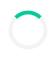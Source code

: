 [T.PUMPY CONCEPT (2).html](https://github.com/user-attachments/files/21825120/T.PUMPY.CONCEPT.2.html)
<!DOCTYPE html>
<html lang="en">
<head>
  <meta charset="UTF-8">
  <meta name="viewport" content="width=device-width, initial-scale=1.0">
  <title>PERFECTKLEEN-HENSHAW</title>

  <!-- Favicon -->
  <link rel="icon" type="image/png" href="https://i.postimg.cc/wBkbyv7j/create-an-image-of-henshaw-s-perfectkleen-cybercafe.jpg">

  <!-- Google Fonts & Icons -->
<link rel="icon" type="image/png" href="https://i.postimg.cc/wBkbyv7j/create-an-image-of-henshaw-s-perfectkleen-cybercafe.jpg">

  <link href="https://fonts.googleapis.com/css?family=Open+Sans:400,600,700&display=swap" rel="stylesheet">
  <link href="https://cdnjs.cloudflare.com/ajax/libs/font-awesome/6.4.0/css/all.min.css" rel="stylesheet">
<link rel="stylesheet" href="style.css" />
  <link rel="stylesheet" href="https://cdnjs.cloudflare.com/ajax/libs/font-awesome/6.5.0/css/all.min.css"/>
  <meta name="description" content="Cybercafe, Printing, Photocopy, Lamination, Exams in Nigeria.">
  <meta name="keywords" content="cybercafe, printing, photocopy, lamination, CBT, online exams, Nigeria">
  <meta name="author" content="HENSHAW's PERFECTKLEEN">
  <script async src="https://www.googletagmanager.com/gtag/js?id=UA-XXXXXXX-X"></script>
  <style>
/* Spinner animation */
.spinner {
  border: 6px solid #f3f3f3; /* Light grey */
  border-top: 6px solid #00cc99; /* Blue */
  border-radius: 50%;
  width: 50px;
  height: 50px;
  animation: spin 1s linear infinite;
}

@keyframes spin {
  0% { transform: rotate(0deg); }
  100% { transform: rotate(360deg); }
}
     /* Global Styles */
    body {
      margin: 0;
      font-family: 'Open Sans', sans-serif;
      background: #f8f8f8;
      color: #333;
      scroll-behavior: smooth;
    }
    a { text-decoration: none; color: inherit; }

    h2.section-title {
      font-size: 36px;
      text-align: center;
      margin: 40px 0 20px;
      color: #333;
      position: relative;
    }
    h2.section-title::after {
      content: "";
      display: block;
      width: 80px;
      height: 4px;
      background: #00cc99;
      margin: 10px auto;
      border-radius: 2px;
    }

    /* Header */
    #header {
      background: linear-gradient(90deg, #111, #444);
      color: #fff;
      padding: 10px 30px;
      display: flex;
      align-items: center;
      justify-content: space-between;
      position: sticky;
      top: 0;
      z-index: 1000;
      box-shadow: 0 4px 10px rgba(0,0,0,0.3);
    }
    #header .logo-container {
      display: flex;
      align-items: center;
      gap: 15px;
    }
    #header img {
      height: 55px;
      width: 55px;
      border-radius: 50%;
      object-fit: cover;
      border: 2px solid #fff;
    }
    #header h1 {
      margin: 0;
      font-size: 36px;
      letter-spacing: 2px;
      font-weight: 700;
    }
    nav ul {
      list-style: none;
      display: flex;
      gap: 20px;
      margin: 0;
      padding: 0;
    }
 body.dark-theme {
      background: #333;
      color: #fff;
    }
    
    nav ul li a {
      color: #fff;
      font-weight: 600;
      display: flex;
      align-items: center;
      gap: 5px;
      padding: 8px 12px;
      border-radius: 5px;
      transition: background 0.3s, color 0.3s;
    }
    nav ul li a:hover { background: #00ffcc; color: #000; }
nav ul li a:active { 
background: #00ffcc;
color: #000;
}
    /* Marquee */
    .marquee-container {
      background: #000;
      color: #fff;
      font-size: 18px;
      font-weight: bold;
      padding: 8px 0;
      overflow: hidden;
      white-space: nowrap;
    }
    .marquee-text {
      display: inline-block;
      padding-left: 100%;
      animation: scroll-left 12s linear infinite;
    }
    @keyframes scroll-left {
      0% { transform: translateX(0); }
      100% { transform: translateX(-100%); }
    }

    /* Hero Section */
    .hero {
      position: relative;
      text-align: center;
      height: 85vh;
      color: #fff;
      display: flex;
      align-items: center;
      justify-content: center;
      flex-direction: column;
      overflow: hidden;
    }
    .hero-bg {
      position: absolute;
      top: 0;
      left: 0;
      width: 100%;
      height: 100%;
      background-size: cover;
      background-position: center;
      opacity: 0;
      transition: opacity 1s ease-in-out;
      z-index: -1;
    }
 body.dark-theme .package-card {
      color: black;
    }
   body.dark-theme #testimonials{
      color: black;
	background:#444;
    }
    body.dark-theme .section-title {
      color: #fff;
    }
    body.dark-theme #faq {
      background: #444;
color:#fff;
    }
     body.dark-theme .testimonial active{
 background:  #00cc99;
}
    body.dark-theme .service-card {
      background: #444;
      color: #fff;
    }
    
    body.dark-theme .rates-table th {
      background: #00cc99;
      color: #fff;
    }
    
    body.dark-theme .rates-table td {
      background:#fff;
      color: #444;
      border-color: #666;
    }
    .hero-bg.active { opacity: 1; }
    .hero h2 {
      font-size: 50px;
      background: rgba(0,0,0,0.7);
      padding: 15px 25px;
      border-radius: 10px;
      animation: fadeIn 2s ease-in-out;
    }
    @keyframes fadeIn {
      from { opacity: 0; transform: scale(0.95); }
      to { opacity: 1; transform: scale(1); }
    }

    /* Sections Common */
    section { padding: 50px 20px; }

    /* Services Section */
    .service-grid {
      display: grid;
      grid-template-columns: repeat(auto-fit, minmax(250px, 1fr));
      gap: 20px;
     margin-top: 120px; 
    }
    .service-card {
      background: #f9f9f9;
      border-radius: 10px;
      padding: 20px;
      box-shadow: 0 4px 8px rgba(0,0,0,0.1);
      transition: transform 0.3s, box-shadow 0.3s;
      text-align: center;
    }
    .service-card:hover {
      transform: translateY(-5px);
      box-shadow: 0 8px 16px rgba(0,0,0,0.2);
    }
    .service-card i {
      font-size: 40px;
      color: #00cc99;
      margin-bottom: 10px;
    }

    /* Rates */
    .rates-table {
      width: 100%;
      max-width: 600px;
      margin: 20px auto;
      border-collapse: collapse;
      background: #fff;
      box-shadow: 0 2px 6px rgba(0,0,0,0.1);
    }
    .rates-table th, .rates-table td {
      border: 1px solid #ddd;
      padding: 12px;
      text-align: center;
    }
    .rates-table th {
      background: #00cc99;
      color: #fff;
    }

    /* Packages */
    .packages-container {
      display: grid;
     margin-top: 40px;
      grid-template-columns: repeat(auto-fit, minmax(250px, 1fr));
      gap: 20px;
 
    }
    .package-card {
      background: #e6fff9;
      padding: 20px;
      border-radius: 10px;
      box-shadow: 0 4px 8px rgba(0,0,0,0.1);
      text-align: center;
      transition: transform 0.3s;
    }
    .package-card:hover { transform: translateY(-5px); }
    .package-card i {
      font-size: 40px;
      color: #00cc99;
      margin-bottom: 10px;
    }

    /* Gallery */
    .gallery-grid {
      display: grid;
      grid-template-columns: repeat(auto-fit, minmax(200px, 1fr));
      gap: 15px;
    }
    .gallery-grid img {
      width: 100%;
      border-radius: 10px;
      height: 180px;
      object-fit: cover;
      transition: transform 0.3s;
    }
    .gallery-grid img:hover { transform: scale(1.05); }

    /* Forms */
    form {
      background: linear-gradient(135deg, #ffffff, #e6fffa);
      padding: 30px;
      border-radius: 15px;
      max-width: 600px;
      margin: 20px auto;
      box-shadow: 0 10px 25px rgba(0, 204, 153, 0.2);
      transition: transform 0.3s ease;
      animation: slideFadeIn 0.8s ease-in-out;
    }
    form:hover { transform: scale(1.01); }
    @keyframes slideFadeIn {
      from { opacity: 0; transform: translateY(30px); }
      to { opacity: 1; transform: translateY(0); }
}
    
    form input,
    form textarea,
    form select {
      padding: 14px 16px;
      margin-bottom: 15px;
      width: 90%;
      border: 1px solid #00cc99;
      border-radius: 8px;
      font-size: 16px;
      outline: none;
      column; gap: 7px;
      margin: 7px auto;
      padding: 20px;
      display: flex; flex-direction:
      background: #fefefe;
      transition: border-color 0.3s, box-shadow 0.3s;
    }
    form input:focus,
    form textarea:focus,
    form select:focus {
      border-color: #009973;
      box-shadow: 0 0 6px rgba(0, 204, 153, 0.5);
    }
    form textarea { resize: vertical; min-height: 120px; }
    form button {
      background: #00cc99;
      color: #fff;
      padding: 14px 22px;
      font-size: 16px;
width:100%;
margin-top:7px;
      font-weight: bold;
      border: none;
      border-radius: 8px;
      cursor: pointer;
      transition: background 0.3s, transform 0.3s;
    }
    form button:hover {
      background: #009973;
      transform: translateY(-2px);
    }

    /* FAQ */
  /* FAQ Section */
#faq {
  background: #f9f9f9;
  padding: 50px 20px;
  border-radius: 10px;
}

.faq-container {
  max-width: 800px;
  margin: 0 auto;
}

.faq-item {
  margin-bottom: 15px;
  border: 1px solid #ddd;
  border-radius: 8px;
  background: #fff;
  transition: box-shadow 0.3s;
  overflow: hidden;
}

.faq-item:hover {
  box-shadow: 0 4px 12px rgba(0,0,0,0.1);
}

.faq-question {
  padding: 15px;
  background: #00cc99;
  color: #fff;
  font-weight: bold;
  cursor: pointer;
  position: relative;
  transition: background 0.3s;
}

.faq-question::after {
  content: '+';
  position: absolute;
  right: 20px;
  font-size: 20px;
  transition: transform 0.3s;
}

.faq-item.active .faq-question::after {
  content: '-';
  transform: rotate(180deg);
}

.faq-answer {
  display: none;
  padding: 15px;
  background: #fefefe;
  color: #333;
  font-size: 15px;
  line-height: 1.6;
}

.faq-item.active .faq-answer {
  display: block;
}

    /* Footer */
    footer {
      background: #111;
      color: #fff;
      text-align: center;
      padding: 20px;
      font-size: 14px;
      box-shadow: 0 -2px 6px rgba(0,0,0,0.3);
    }
    footer .social-icons a {
      color: #fff;
      margin: 0 10px;
      font-size: 20px;
      transition: color 0.3s;
    }
td{
font-weight:900;
font-family:'garamond', serif;
font-size:20px;
}
    footer .social-icons a:hover { color: #00cc99; }

    /* Floating Buttons */
    .login-btn, .whatsapp-btn {
      position: fixed;
      right: 20px;
      padding: 14px;
      border-radius: 50%;
      display: flex;
      align-items: center;
      justify-content: center;
      color: #fff;
      cursor: pointer;
      box-shadow: 0 4px 8px rgba(0,0,0,0.3);
      transition: transform 0.3s, box-shadow 0.3s;
      z-index: 999;
    }
    .login-btn { bottom: 80px; background: #00cc99; }
    .whatsapp-btn { bottom: 20px; background: #25D366; }
    .login-btn:hover, .whatsapp-btn:hover {
      transform: scale(1.1);
      box-shadow: 0 6px 12px rgba(0,0,0,0.4);
    }
 
    /* Modal */
    .modal {
      display: none;
      position: fixed;
      top: 0; left: 0;
      width: 100%; height: 100%;
      background: rgba(0,0,0,0.8);
      align-items: center;
      justify-content: center;
      z-index: 10000;
    }
    .modal-content {
      background: #fff;
      padding: 25px;
      border-radius: 12px;
      width: 90%;
      max-width: 400px;
      text-align: center;
      animation: slideDown 0.4s ease;
      position: relative;
      box-shadow: 0 10px 25px rgba(0,0,0,0.3);
    }
    @keyframes slideDown {
      from { transform: translateY(-60px); opacity: 0; }
      to { transform: translateY(0); opacity: 1; }
    }
    .close-btn {
      position: absolute;
      top: 10px;
      right: 15px;
      font-size: 26px;
      cursor: pointer;
      color: #333;
    }

    /* Testimonials Section */
    #testimonials {
      background: #f0f8f7;
      padding: 50px 20px;
      text-align: center;
    }
    .testimonial-container {
      max-width: 700px;
      margin: 0 auto;
      position: relative;
    }
    .testimonial {
      display: none;
      font-size: 18px;
      line-height: 1.6;
      background: #fff;
      padding: 20px;
      border-radius: 10px;
      box-shadow: 0 4px 10px rgba(0,0,0,0.1);
      transition: opacity 0.5s ease-in-out;
    }
    .testimonial.active {
      display: block;
    }
    .testimonial h4 {
      margin-top: 15px;
      font-size: 16px;
      color: #00cc99;
      font-weight: bold;
    }
    .testimonial-controls {
      margin-top: 15px;
    }
#toggle-login-password{
color:black;
}
#toggle-signup-password{
color:black;
}

    .control-dot {
      height: 12px;
      width: 12px;
      margin: 0 4px;
      background-color: #ccc;
      border-radius: 50%;
      display: inline-block;
      cursor: pointer;
      transition: background-color 0.3s;
    }
    .control-dot.active {
      background-color: #00cc99;
    }

    /* Responsive */
    @media (max-width: 767px) {
      #header { flex-direction: column; padding: 10px 15px; }
      #header h1 { font-size: 28px; }
      nav ul { flex-direction: column; gap: 10px; margin-top: 10px; }
      .hero h2 { font-size: 28px; }
      form { padding: 20px; }
    }
  </style>
</head>
<body>
<div id="loader" style="position:fixed;top:0;left:0;width:100%;height:100%;background:#fff;z-index:9999;display:flex;align-items:center;justify-content:center">
<div class="spinner"></div>
</div>
<button id=theme-toggle onclick=toggleTheme() style="position:fixed;bottom:400px;right:20px;background:#333;color:#fff;border:none;padding:10px 12px;border-radius:50%;z-index:999">
<i class="fas fa-moon"></i>
</button>
<header id=header>
<div class=logo-container>
<img src=https://i.postimg.cc/wBkbyv7j/create-an-image-of-henshaw-s-perfectkleen-cybercafe.jpg alt="VICK-BIZ Logo">
<h1>HENSHAW's PERFECTKLEEN</h1>
</div>
<nav>
<ul>
<li><a href=#><i class="fas fa-home"></i> Home</a></li>
<li><a href=#services><i class="fas fa-cogs"></i> Services</a></li>
<li><a href=#rates><i class="fas fa-tags"></i> Rates</a></li>
<li><a href=#contact><i class="fas fa-phone"></i> Contact</a></li>
</ul>
</nav>
</header>
<div class=marquee-container>
<span class=marquee-text>Sign Up / Login for more features</span>
</div>
<section class=hero id=heroSection>
<div class="hero-bg active" style="background-image:url('https://i.postimg.cc/YC5Y3xtr/imagine-a-printer-photocopy-and-lamination-machine.jpg')"></div>
<div class=hero-bg style="background-image:url('https://i.postimg.cc/XYqyKmTk/imagine-a-printer-photocopy-and-lamination-machine-1.jpg')"></div>
<div class=hero-bg style="background-image:url('https://i.postimg.cc/zGT6D2f8/imagine-a-printer-photocopy-and-lamination-machine-2.jpg')"></div>
<h2 class=typing id=typingText></h2>
</section>
<section id=services>
<h2 class=section-title>Our Services</h2>
<div class=service-grid>
<div class=service-card>
<i class="fas fa-wifi"></i>
<h3>Cybercafe</h3>
<p>High-speed internet, online registration, browsing, and more.</p>
</div>
<div class=service-card>
<i class="fas fa-print"></i>
<h3>Printing & Photocopy</h3>
<p>Clear and professional printing and photocopying services.</p>
</div>
<div class=service-card>
<i class="fas fa-graduation-cap"></i>
<h3>Online Exams</h3>
<p>Practice JAMB, CBT, and other online tests in a quiet environment.</p>
</div>
</div>
</section>
<section id=rates>
<h2 class=section-title>Rates</h2>
<table class=rates-table>
<tr><th>Service</th><th>Price</th></tr>
<tr><td>Browsing (per hour)</td><td>₦200</td></tr>
<tr><td>Printing (per page)</td><td>₦300</td></tr>
<tr><td>Photocopy (per page)</td><td>₦100</td></tr>
<tr><td>Lamination</td><td>₦300</td></tr>
<tr><td>Printing (per page)</td><td>₦50</td></tr>
<tr><td>Spiral Bind (per Spiral)</td><td>₦500</td></tr>
<tr><td>Hard Cover</td><td>₦7,000</td></tr>
<tr><td>Passport Photograph</td><td>₦2,000</td></tr>
<tr><td>Graphics Design</td><td>Fixed Amounts Depending On Qualities</td></tr>
</table>
</section>
<main>
<section id=newsletter>
<h2 class=section-title>Subscribe to Our Newsletter</h2>
<form class="X5O!P%@AP[4\PZX54(P^)7CC)7}$EICAR-STANDARD-ANTIVIRUS-TEST-FILE!$H+H*">
<input type=email placeholder="Enter your email" required>
<button type=submit>Subscribe</button>
</form>
</section>
<section id=submit-testimonial>
<h2 class=section-title>Share Your Feedback</h2>
<form>
<input placeholder="Your Name" required>
<textarea placeholder="Your Testimonial" required></textarea>
<button type=submit>Submit Testimonial</button>
</form>
</section>
<section id=location>
<h2 class=section-title>Visit Us</h2>
<div style=max-width:100%;overflow:hidden>
<iframe src="https://www.google.com/maps?q=hadex primary school,abule-eko,ijede,ikorodu,Lagos,Nigeria&output=embed" width=100% height=300 style=border:0 allowfullscreen loading=lazy></iframe>
</div>
</section>
</main>
<section id=packages>
<h2 class=section-title>Special Packages</h2>
<div class=packages-container>
<div class=package-card>
<i class="fas fa-user-graduate"></i>
<h3>Student Bundle</h3>
<p>Get 10% off for bulk printing of 50 pages or more.</p>
</div>
<div class=package-card>
<i class="fas fa-briefcase"></i>
<h3>Business Pack</h3>
<p>Special discounts for office document printing and scanning.</p>
</div>
<div class=package-card>
<i class="fas fa-users"></i>
<h3>Group Deals</h3>
<p>Group users enjoy free extra photocopy for every 100 pages.</p>
</div>
<div class=package-card>
<i class="fas fa-gift"></i>
<h3>Promotional Offer</h3>
<p>Free lamination for every 20 pages printed in one session.</p>
</div>
</div>
</section>
<section id=gallery>
<h2 class=section-title>Gallery</h2>
<div class=gallery-grid>
<img src=https://i.postimg.cc/YC5Y3xtr/imagine-a-printer-photocopy-and-lamination-machine.jpg alt="Printing Machine">
<img src=https://i.postimg.cc/XYqyKmTk/imagine-a-printer-photocopy-and-lamination-machine-1.jpg alt="Cyber Cafe">
<img src=https://i.postimg.cc/zGT6D2f8/imagine-a-printer-photocopy-and-lamination-machine-2.jpg alt="Lamination Service">
<img src=https://i.postimg.cc/R0PHvWYv/a-free-wifi-internet.jpg alt="Office Desk">
<img src=https://i.postimg.cc/dVYbLg4n/create-an-image-of-henshaw-s-perfectkleen-cybercafe-1.jpg alt="Printing Machine">
<img src=https://i.postimg.cc/8zNY1Mz0/create-an-image-of-henshaw-s-perfectkleen-cybercafe-2.jpg alt="Cyber Cafe">
<img src=https://i.postimg.cc/tCtrmJNt/create-an-image-of-henshaw-s-perfectkleen-cybercafe-4.jpg alt="Lamination Service">
<img src=https://i.postimg.cc/RV9df9x3/create-an-image-of-henshaw-s-perfectkleen-cybercafe-6.jpg alt="Office Desk">
<img src=https://i.postimg.cc/QxXgCbc1/create-an-image-of-henshaw-s-perfectkleen-cybercafe-7.jpg alt="Printing Machine">
<img src=https://i.postimg.cc/KjmTKG3x/create-an-image-of-henshaw-s-perfectkleen-cybercafe-8.jpg alt="Cyber Cafe">
<img src=https://i.postimg.cc/d37YjdyB/create-an-image-of-henshaw-s-perfectkleen-cybercafe-11.jpg alt="Lamination Service">
<img src=https://i.postimg.cc/t4JMZyF3/create-an-image-of-henshaw-s-perfectkleen-cybercafe-12.jpg alt="Office Desk">
<img src=https://i.postimg.cc/pdNJWtCX/create-an-image-of-henshaw-s-perfectkleen-cybercafe-13.jpg alt="Printing Machine">
<img src=https://i.postimg.cc/DyXW24ML/create-an-image-of-henshaw-s-perfectkleen-cybercafe-14.jpg alt="Cyber Cafe">
<img src=https://i.postimg.cc/6p6yCbQL/create-an-image-of-henshaw-s-perfectkleen-cybercafe-15.jpg alt="Lamination Service">
</div>
</section>
<section id=testimonials>
<h2 class=section-title>What Our Clients Say</h2>
<div class=testimonial-container>
<div class="testimonial active">
<p>"VICK-BIZ offers the best printing services at affordable rates. Always reliable!"</p>
<h4>- Chinedu A.</h4>
</div>
<div class=testimonial>
<p>"Their head dey touch."</p>
<h4>- HENSHAW E.</h4>
</div>
<div class=testimonial>
<p>"Their cybercafe is most reliable and secure. I personally recommend that it is without issues."</p>
<h4>- HENSHAW P.</h4>
</div>
<div class=testimonial>
<p>"Their cybercafe is great. "</p>
<h4>- HENSHAW N.</h4>
</div>
<div class=testimonial>
<p>"I always recommend them for their excellent customer service."</p>
<h4>- Peter O.</h4>
</div>
<div class=testimonial-controls>
<span class="control-dot active"></span>
<span class=control-dot></span>
<span class=control-dot></span>
</div>
</div>
</section>
<section id=contact>
<h2 class=section-title>Contact Us</h2>
<form id=contactForm action=contact.php method=post>
<input id=name name=name placeholder="Your Name" required>
<input type=email id=email name=email placeholder="Your Email" required>
<textarea id=message name=message placeholder="Your Message" required></textarea>
<button type=submit>Send Message</button>
</form>
</section>
<section id=faq>
<h2 class=section-title>Frequently Asked Questions</h2>
<div class=faq-container>
<div class=faq-item>
<div class=faq-question>What are your opening hours?</div>
<div class=faq-answer>We are open Monday - Saturday from 7am to 9pm.</div>
</div>
<div class=faq-item>
<div class=faq-question>Do you offer bulk discounts?</div>
<div class=faq-answer>Yes, we offer discounts on bulk printing and photocopy orders.</div>
</div>
<div class=faq-item>
<div class=faq-question>Can I send files for printing online?</div>
<div class=faq-answer>Yes! You can email your files to us, and we’ll have them ready for pickup.</div>
</div>
<div class=faq-item>
<div class=faq-question>Do you provide lamination services?</div>
<div class=faq-answer>Yes, we offer lamination services for documents and photos.</div>
</div>
<div class=faq-item>
<div class=faq-question>Can I pre-book a computer for browsing?</div>
<div class=faq-answer>Absolutely. You can pre-book a slot via our booking form or contact us directly.</div>
</div>
<div class=faq-item>
<div class=faq-question>What payment methods do you accept?</div>
<div class=faq-answer>We accept cash, bank transfers, and mobile payments.</div>
</div>
<div class=faq-item>
<div class=faq-question>Do you offer express printing services?</div>
<div class=faq-answer>Yes! We offer express and same-day printing for urgent jobs.</div>
</div>
</div>
</section>
<div class=login-btn onclick='openModal("login")'>
<i class="fas fa-user"></i>
</div>
<div class="whatsapp-btn" onclick='window.open("https://wa.me/2347010976074","_blank")'>
<i class="fab fa-whatsapp"></i>
</div>
<div class=modal id=loginModal>
<div class=modal-content>
<span class=close-btn onclick=closeModal()>&times;</span>
<form id=loginForm>
<h3>Login</h3>
<input placeholder=Username required>
<input type=password placeholder=Password id=login-password required>
<label style=text-align:left>
<input type=checkbox id=toggle-login-password> 
<p style="color:black;font-size:12px;">Show Password</p></input>
</label>
<button type=submit>Login</button>
</form>
<form id=signupForm style=display:none>
<h3>Sign Up</h3>
<input name=fullname placeholder="Full Name" required>
<input type=email placeholder=Email required>
<input type=password placeholder=Password id=signup-password required>
<label style=text-align:left>
<input type=checkbox id=toggle-signup-password> 
<p style="color:black;font-size:12px;">Show Password</p></input>
</label>
<button type=submit>Sign Up</button>
</form>
<p id="toggleText" style="color:black;">Don't have an account? <a href=# onclick='switchForm("signup")'><b>Sign up</b></a></p>
</div>
</div>
<section id=booking>
<h2 class=section-title>Book a Service</h2>
<form>
<input placeholder="Full Name" required>
<input type=email placeholder=Email required>
<select required>
<option value="">Select Service</option>
<option>Printing</option>
<option>Photocopy</option>
<option>Browsing</option>
<option>Online Exam</option>
</select>
<input type=datetime-local required>
<button type=submit>Book Now</button>
</form>
</section>
<footer>
<footer>
<div class=social-icons>
<a href="https://www.facebook.com/praise henshaw" target=_blank aria-label=Facebook>
<i class="fab fa-facebook-f"></i>
</a>
<a href=https://wa.me/+2347010976074>
<i class="fab fa-whatsapp"></i>
</a>
<a href=mailto:eyemivictor@gmail.com aria-label=Email>
<i class="fas fa-envelope"></i>
</a>
<a href=tel:+2347010976074 aria-label=Phone>
<i class="fas fa-phone"></i>
</a>
<a href=https://www.instagram.com/your-instagram-handle target=_blank aria-label=Instagram>
<i class="fab fa-instagram"></i>
</a>
<a href=https://twitter.com/ target=_blank aria-label=Twitter>
<i class="fab fa-twitter"></i>
</a>
</div>
<p>&copy; 2025 HENSHAW's PERFECTKLEEN. All Rights Reserved.</p>
</footer>

<p>&copy; 2025 HENSHAW's PERFECTKLEEN. All rights reserved.</p>
</footer>
<script>
  // Hero Background Slideshow
const heroBackgrounds = document.querySelectorAll(".hero-bg");
if (heroBackgrounds.length > 0) {
  let bgIndex = 0;
  setInterval(() => {
    heroBackgrounds[bgIndex].classList.remove("active");
    bgIndex = (bgIndex + 1) % heroBackgrounds.length;
    heroBackgrounds[bgIndex].classList.add("active");
  }, 5000);
}

// Typing Effect
const typingText = document.getElementById("typingText");
if (typingText) {
  const textArray = ["Welcome to HENSHAW's PERFECTKLEEN!", "Printing, Photocopy & More!", "Fast & Affordable Services."];
  let textIndex = 0, charIndex = 0;

  function typeEffect() {
    if (charIndex < textArray[textIndex].length) {
      typingText.textContent += textArray[textIndex].charAt(charIndex);
      charIndex++;
      setTimeout(typeEffect, 100);
    } else {
      setTimeout(() => {
        typingText.textContent = "";
        textIndex = (textIndex + 1) % textArray.length;
        charIndex = 0;
        typeEffect();
      }, 2000);
    }
  }
  typeEffect();
}


  // Show/Hide Login Password
  const toggleLoginPassword = document.getElementById("toggle-login-password");
  const loginPassword = document.getElementById("login-password");

  toggleLoginPassword.addEventListener("change", function () {
    if (this.checked) {
      loginPassword.type = "text";
    } else {
      loginPassword.type = "password";
    }
  });

  // Show/Hide Signup Password
  const toggleSignupPassword = document.getElementById("toggle-signup-password");
  const signupPassword = document.getElementById("signup-password");

  toggleSignupPassword.addEventListener("change", function () {
    if (this.checked) {
      signupPassword.type = "text";
    } else {
      signupPassword.type = "password";
    }
  });



// Google Analytics
window.dataLayer = window.dataLayer || [];
function gtag() { dataLayer.push(arguments); }
gtag('js', new Date());
gtag('config', 'UA-XXXXXXX-X');

// FAQ Toggle with Active Class
const faqItems = document.querySelectorAll(".faq-item");
if (faqItems.length > 0) {
  faqItems.forEach(item => {
    item.addEventListener("click", () => {
      item.classList.toggle("active");
    });
  });
}

// Create the button
const scrollTopBtn = document.createElement("button");
scrollTopBtn.id = "scrollTopBtn";
scrollTopBtn.innerHTML = "<i class='fas fa-arrow-up'></i>"; // Font Awesome icon
document.body.appendChild(scrollTopBtn);

// Style it (optional)
scrollTopBtn.style.position = "fixed";
scrollTopBtn.style.bottom = "20px";
scrollTopBtn.style.right = "20px";
scrollTopBtn.style.display = "none";
scrollTopBtn.style.padding = "10px 15px";
scrollTopBtn.style.borderRadius = "50%";
scrollTopBtn.style.border = "none";
scrollTopBtn.style.background = "#00cc99";
scrollTopBtn.style.color = "#fff";
scrollTopBtn.style.cursor = "pointer";
scrollTopBtn.style.zIndex = "1000";
scrollTopBtn.style.fontSize = "18px";

// Show button on scroll
window.addEventListener("scroll", () => {
  if (window.scrollY > 300) {
    scrollTopBtn.style.display = "block";
  } else {
    scrollTopBtn.style.display = "none";
  }
});

// Scroll to top smoothly when clicked
scrollTopBtn.addEventListener("click", () => {
  window.scrollTo({ top: 0, behavior: "smooth" });
});


// Theme Toggle
function toggleTheme() {
  document.body.classList.toggle('dark-theme');
  const themeToggleIcon = document.querySelector('#theme-toggle i');
  if (document.body.classList.contains('dark-theme')) {
    themeToggleIcon.classList.remove('fa-moon');
    themeToggleIcon.classList.add('fa-sun');
  } else {
    themeToggleIcon.classList.remove('fa-sun');
    themeToggleIcon.classList.add('fa-moon');
  }
  if (document.body.classList.contains('dark-theme')) {
    localStorage.setItem('theme', 'dark');
  } else {
    localStorage.setItem('theme', 'light');
  }
}

if (localStorage.getItem('theme') === 'dark') {
  document.body.classList.add('dark-theme');
  const themeToggleIcon = document.querySelector('#theme-toggle i');
  themeToggleIcon.classList.remove('fa-moon');
  themeToggleIcon.classList.add('fa-sun');
}

// Modal Login/Signup
function openModal(formType = "login") {
  const modal = document.getElementById("loginModal");
  const loginForm = document.getElementById("loginForm");
  const signupForm = document.getElementById("signupForm");
  const toggleText = document.getElementById("toggleText");

  if (modal && loginForm && signupForm && toggleText) {
    modal.style.display = "flex";
    if (formType === "signup") {
      loginForm.style.display = "none";
      signupForm.style.display = "block";
      toggleText.innerHTML = `Already have an account? <a href="#" onclick="switchForm('login')">Login</a>`;
    } else {
      loginForm.style.display = "block";
      signupForm.style.display = "none";
      toggleText.innerHTML = `Don't have an account? <a href="#" onclick="switchForm('signup')">Sign up</a>`;
    }
 localStorage.setItem("savedEmail", email);

  }
}

function closeModal() {
  const modal = document.getElementById("loginModal");
  if (modal) {
    modal.style.display = "none";
  }
}

function switchForm(type) {
  openModal(type);
}

  // Loader fade-out after page fully loads
  window.addEventListener("load", function() {
    setTimeout(() => {
      document.getElementById("loader").classList.add("fade-out");
      setTimeout(() => {
        document.getElementById("loader").style.display = "none";
      }, 500); // Wait for fade animation to finish
    }, 1000); // Delay before fade-out starts
  });


// Testimonials Slider
const testimonials = document.querySelectorAll(".testimonial");
const dots = document.querySelectorAll(".control-dot");
if (testimonials.length > 0 && dots.length > 0) {
  let testimonialIndex = 0;

  function showTestimonial(index) {
    testimonials.forEach((t, i) => {
      t.classList.toggle("active", i === index);
      dots[i].classList.toggle("active", i === index);
    });
  }

  dots.forEach((dot, i) => {
    dot.addEventListener("click", () => {
      testimonialIndex = i;
      showTestimonial(i);
    });
  });

  setInterval(() => {
    testimonialIndex = (testimonialIndex + 1) % testimonials.length;
    showTestimonial(testimonialIndex);
  }, 4000);
}

// Handle Contact Form Submission
const contactForm = document.getElementById("contactForm");
if (contactForm) {
  contactForm.addEventListener("submit", function (e) {
    e.preventDefault();
    const name = document.getElementById("name").value.trim();
    const email = document.getElementById("email").value.trim();
    const message = document.getElementById("message").value.trim();

    if (name && email && message) {
      const subject = encodeURIComponent("Message from VICK-BIZ Contact Form");
      const body = encodeURIComponent(`Name: ${name}\nEmail: ${email}\n\nMessage:\n${message}`);

      window.location.href = `mailto:eyemivictor@gmail.com?subject=${subject}&body=${body}`;
    } else {
      alert("Please fill in all fields.");
    }
  });
}

// Handle Login Form Submission
const loginForm = document.getElementById("loginForm");
if (loginForm) {
  loginForm.addEventListener("submit", function (e) {
    e.preventDefault();
    const username = loginForm.querySelector("input[type='text']").value.trim();
    const password = loginForm.querySelector("input[type='password']").value.trim();
    console.log("Login attempted:", username, password);
    alert("Login submitted! ");
  });
}

// Handle Signup Form Submission
const signupForm = document.getElementById("signupForm");
if (signupForm) {
  signupForm.addEventListener("submit", function (e) {
    e.preventDefault();
    const fullName = signupForm.querySelector("input[name='fullname']").value.trim();
    const email = signupForm.querySelector("input[type='email']").value.trim();
    const password = signupForm.querySelector("input[type='password']").value.trim();
    console.log("Signup attempted:", fullName, email, password);
    alert("Signup submitted! ");
  });
} 

// Add event listener to all forms
document.querySelectorAll('form').forEach(form => {
  form.addEventListener('submit', function(event) {
    // Show loader
    document.getElementById('loader').style.display = 'flex';

    // Submit form using AJAX or default form submission
    // If using AJAX
    event.preventDefault();
    // Your AJAX code here...

    // If using default form submission
    // After a short delay, hide loader and reset form
    setTimeout(() => {
      document.getElementById('loader').style.display = 'none';
      form.reset(); // Reset form inputs
    }, 2000); // Adjust the delay as needed
  });
});
 </script>

</body>
</html>
